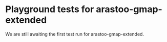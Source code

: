 # Playground tests for arastoo-gmap-extended
We are still awaiting the first test run for arastoo-gmap-extended.

